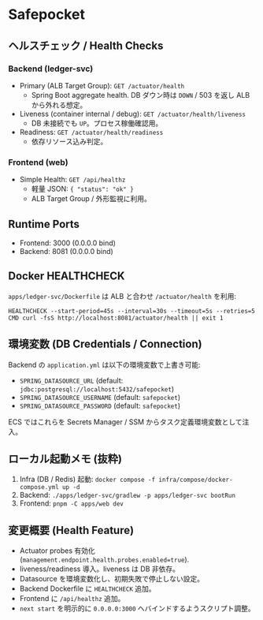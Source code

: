 # Safepocket

## ヘルスチェック / Health Checks

### Backend (ledger-svc)
- Primary (ALB Target Group): `GET /actuator/health`  
  - Spring Boot aggregate health. DB ダウン時は `DOWN` / 503 を返し ALB から外れる想定。
- Liveness (container internal / debug): `GET /actuator/health/liveness`  
  - DB 未接続でも `UP`。プロセス稼働確認用。
- Readiness: `GET /actuator/health/readiness`  
  - 依存リソース込み判定。

### Frontend (web)
- Simple Health: `GET /api/healthz`  
  - 軽量 JSON: `{ "status": "ok" }`  
  - ALB Target Group / 外形監視に利用。

## Runtime Ports
- Frontend: 3000 (0.0.0.0 bind)
- Backend: 8081 (0.0.0.0 bind)

## Docker HEALTHCHECK
`apps/ledger-svc/Dockerfile` は ALB と合わせ `/actuator/health` を利用:
```
HEALTHCHECK --start-period=45s --interval=30s --timeout=5s --retries=5 CMD curl -fsS http://localhost:8081/actuator/health || exit 1
```

## 環境変数 (DB Credentials / Connection)
Backend の `application.yml` は以下の環境変数で上書き可能:
- `SPRING_DATASOURCE_URL` (default: `jdbc:postgresql://localhost:5432/safepocket`)
- `SPRING_DATASOURCE_USERNAME` (default: `safepocket`)
- `SPRING_DATASOURCE_PASSWORD` (default: `safepocket`)

ECS ではこれらを Secrets Manager / SSM からタスク定義環境変数として注入。

## ローカル起動メモ (抜粋)
1. Infra (DB / Redis) 起動: `docker compose -f infra/compose/docker-compose.yml up -d`
2. Backend: `./apps/ledger-svc/gradlew -p apps/ledger-svc bootRun`
3. Frontend: `pnpm -C apps/web dev`

## 変更概要 (Health Feature)
- Actuator probes 有効化 (`management.endpoint.health.probes.enabled=true`).
- liveness/readiness 導入。liveness は DB 非依存。
- Datasource を環境変数化し、初期失敗で停止しない設定。
- Backend Dockerfile に `HEALTHCHECK` 追加。
- Frontend に `/api/healthz` 追加。
- `next start` を明示的に `0.0.0.0:3000` へバインドするようスクリプト調整。
